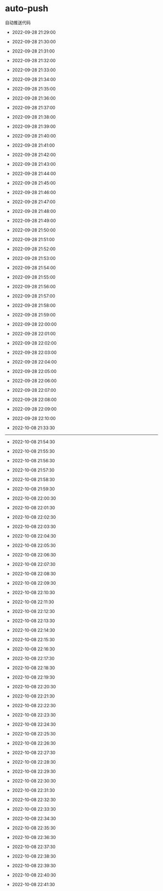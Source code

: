 # auto-push

自动推送代码

- 2022-09-28 21:29:00

- 2022-09-28 21:30:00

- 2022-09-28 21:31:00

- 2022-09-28 21:32:00

- 2022-09-28 21:33:00

- 2022-09-28 21:34:00

- 2022-09-28 21:35:00

- 2022-09-28 21:36:00

- 2022-09-28 21:37:00

- 2022-09-28 21:38:00

- 2022-09-28 21:39:00

- 2022-09-28 21:40:00

- 2022-09-28 21:41:00

- 2022-09-28 21:42:00

- 2022-09-28 21:43:00

- 2022-09-28 21:44:00

- 2022-09-28 21:45:00

- 2022-09-28 21:46:00

- 2022-09-28 21:47:00

- 2022-09-28 21:48:00

- 2022-09-28 21:49:00

- 2022-09-28 21:50:00

- 2022-09-28 21:51:00

- 2022-09-28 21:52:00

- 2022-09-28 21:53:00

- 2022-09-28 21:54:00

- 2022-09-28 21:55:00

- 2022-09-28 21:56:00

- 2022-09-28 21:57:00

- 2022-09-28 21:58:00

- 2022-09-28 21:59:00

- 2022-09-28 22:00:00

- 2022-09-28 22:01:00

- 2022-09-28 22:02:00

- 2022-09-28 22:03:00

- 2022-09-28 22:04:00

- 2022-09-28 22:05:00

- 2022-09-28 22:06:00

- 2022-09-28 22:07:00

- 2022-09-28 22:08:00

- 2022-09-28 22:09:00

- 2022-09-28 22:10:00

- 2022-10-08 21:33:30

---

- 2022-10-08 21:54:30

- 2022-10-08 21:55:30

- 2022-10-08 21:56:30

- 2022-10-08 21:57:30

- 2022-10-08 21:58:30

- 2022-10-08 21:59:30

- 2022-10-08 22:00:30

- 2022-10-08 22:01:30

- 2022-10-08 22:02:30

- 2022-10-08 22:03:30

- 2022-10-08 22:04:30

- 2022-10-08 22:05:30

- 2022-10-08 22:06:30

- 2022-10-08 22:07:30

- 2022-10-08 22:08:30

- 2022-10-08 22:09:30

- 2022-10-08 22:10:30

- 2022-10-08 22:11:30

- 2022-10-08 22:12:30

- 2022-10-08 22:13:30

- 2022-10-08 22:14:30

- 2022-10-08 22:15:30

- 2022-10-08 22:16:30

- 2022-10-08 22:17:30

- 2022-10-08 22:18:30

- 2022-10-08 22:19:30

- 2022-10-08 22:20:30

- 2022-10-08 22:21:30

- 2022-10-08 22:22:30

- 2022-10-08 22:23:30

- 2022-10-08 22:24:30

- 2022-10-08 22:25:30

- 2022-10-08 22:26:30

- 2022-10-08 22:27:30

- 2022-10-08 22:28:30

- 2022-10-08 22:29:30

- 2022-10-08 22:30:30

- 2022-10-08 22:31:30

- 2022-10-08 22:32:30

- 2022-10-08 22:33:30

- 2022-10-08 22:34:30

- 2022-10-08 22:35:30

- 2022-10-08 22:36:30

- 2022-10-08 22:37:30

- 2022-10-08 22:38:30

- 2022-10-08 22:39:30

- 2022-10-08 22:40:30

- 2022-10-08 22:41:30
